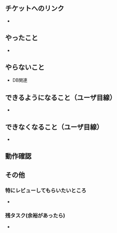 ## チケットへのリンク
* 

## やったこと
* 

## やらないこと
* DB関連

## できるようになること（ユーザ目線）
* 

## できなくなること（ユーザ目線）
* 

## 動作確認

## その他
### 特にレビューしてもらいたいところ
* 

### 残タスク(余裕があったら)
* 
